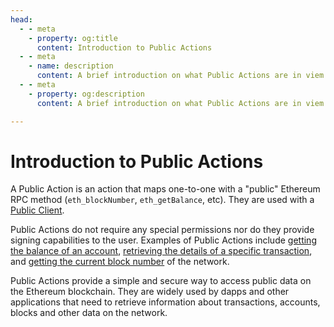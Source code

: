 ```yaml
---
head:
  - - meta
    - property: og:title
      content: Introduction to Public Actions
  - - meta
    - name: description
      content: A brief introduction on what Public Actions are in viem.
  - - meta
    - property: og:description
      content: A brief introduction on what Public Actions are in viem.

---
```


# Introduction to Public Actions

A Public Action is an action that maps one-to-one with a "public" Ethereum RPC method (`eth_blockNumber`, `eth_getBalance`, etc). They are used with a [Public Client](/docs/clients/public).

Public Actions do not require any special permissions nor do they provide signing capabilities to the user. Examples of Public Actions include [getting the balance of an account](/docs/actions/public/getBalance), [retrieving the details of a specific transaction](/docs/actions/public/getTransactionReceipt), and [getting the current block number](/docs/actions/public/getBlockNumber) of the network.

Public Actions provide a simple and secure way to access public data on the Ethereum blockchain. They are widely used by dapps and other applications that need to retrieve information about transactions, accounts, blocks and other data on the network.